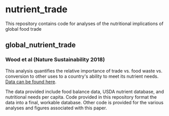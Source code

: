 # nutrient_trade
This repository contains code for analyses of the nutritional implications of global food trade

## global_nutrient_trade
### Wood et al (Nature Sustainability 2018)
This analysis quantifies the relative importance of trade vs. food waste vs. conversion to other uses to a country's ability to meet its nutrient needs. [Data can be found here](https://knb.ecoinformatics.org/#view/doi:10.5063/F1542KR1).

The data provided include food balance data, USDA nutrient database, and nutritional needs per capita. Code provided in this repository format the data into a final, workable database. Other code is provided for the various analyses and figures associated with this paper.

